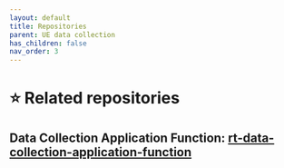 ```yaml
---
layout: default
title: Repositories
parent: UE data collection
has_children: false
nav_order: 3
---
```

# ⭐ Related repositories
## Data Collection Application Function: [rt-data-collection-application-function](https://github.com/5G-MAG/rt-data-collection-application-function)
